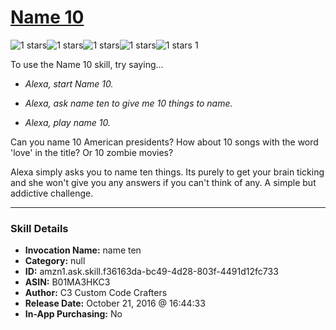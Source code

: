 # [Name 10](http://alexa.amazon.com/#skills/amzn1.ask.skill.f36163da-bc49-4d28-803f-4491d12fc733)
![1 stars](../../images/ic_star_black_18dp_1x.png)![1 stars](../../images/ic_star_border_black_18dp_1x.png)![1 stars](../../images/ic_star_border_black_18dp_1x.png)![1 stars](../../images/ic_star_border_black_18dp_1x.png)![1 stars](../../images/ic_star_border_black_18dp_1x.png) 1

To use the Name 10 skill, try saying...

* *Alexa, start Name 10.*

* *Alexa, ask name ten to give me 10 things to name.*

* *Alexa, play name 10.*

Can you name 10 American presidents? How about 10 songs with the word 'love' in the title? Or 10 zombie movies?

Alexa simply asks you to name ten things. Its purely to get your brain ticking and she won't give you any answers if you can't think of any. A simple but addictive challenge.

***

### Skill Details

* **Invocation Name:** name ten
* **Category:** null
* **ID:** amzn1.ask.skill.f36163da-bc49-4d28-803f-4491d12fc733
* **ASIN:** B01MA3HKC3
* **Author:** C3 Custom Code Crafters
* **Release Date:** October 21, 2016 @ 16:44:33
* **In-App Purchasing:** No
